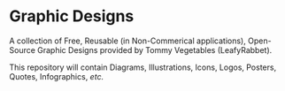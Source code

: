 # Graphic Designs

A collection of Free, Reusable (in Non-Commerical applications), Open-Source Graphic Designs provided by Tommy Vegetables (LeafyRabbet).

This repository will contain Diagrams, Illustrations, Icons, Logos, Posters, Quotes, Infographics, _etc._
